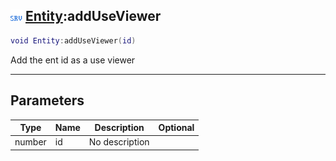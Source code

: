 ## ![server](../../.gitbook/assets/server.png) [Entity](https://iaswiki.rawr.dev/readme/entity):addUseViewer

```lua
void Entity:addUseViewer(id)
```

Add the ent id as a use viewer

------
## Parameters

| Type   | Name | Description | Optional |
| ------ | ---- | ----------- | -------: |
| number | id | No description |  |

